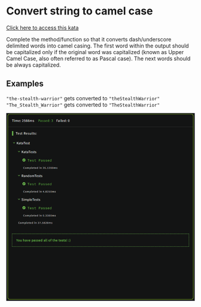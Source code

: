 # Convert string to camel case

[Click here to access this kata](https://www.codewars.com/kata/517abf86da9663f1d2000003)

Complete the method/function so that it converts dash/underscore delimited words into camel casing. The first word within the output should be capitalized only if the original word was capitalized (known as Upper Camel Case, also often referred to as Pascal case). The next words should be always capitalized.

## Examples
`"the-stealth-warrior"` gets converted to `"theStealthWarrior"` <br>
`"The_Stealth_Warrior"` gets converted to `"TheStealthWarrior"`
<br>

![Tests](./Tests/TestResults.png)
